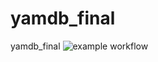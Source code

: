 # yamdb_final
yamdb_final
![example workflow](https://github.com/AlexeyTikhonchuk/yamdb_final/actions/workflows/yamdb_workflow.yml/badge.svg)